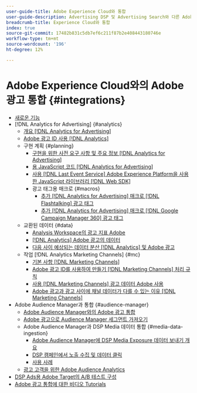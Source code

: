 ```yaml
---
user-guide-title: Adobe Experience Cloud와 통합
user-guide-description: Advertising DSP 및 Advertising Search와 다른 Adobe Experience Cloud 제품 및 서비스와의 통합에 대해 알아봅니다.
breadcrumb-title: Experience Cloud와 통합
index: true
source-git-commit: 17482b831c5db7ef6c211f87b2e408443180746e
workflow-type: tm+mt
source-wordcount: '196'
ht-degree: 12%

---
```



# Adobe Experience Cloud와의 Adobe 광고 통합 {#integrations}

<!--  ADD LATER: and Adobe Experience Platform -->

+ [새로운 기능](/help/integrations/home.md)
+ [!DNL Analytics for Advertising] {#analytics}
   + [개요 [!DNL Analytics for Advertising]](/help/integrations/analytics/overview.md)
   + [Adobe 광고 ID 사용 [!DNL Analytics]](/help/integrations/analytics/ids.md)
   + 구현 계획 {#planning}
      + [구현을 위한 사전 요구 사항 및 주요 정보 [!DNL Analytics for Advertising]](/help/integrations/analytics/prerequisites.md)
      + [용 JavaScript 코드 [!DNL Analytics for Advertising]](/help/integrations/analytics/javascript.md)
      + [사용 [!DNL Last Event Service] Adobe Experience Platform을 사용한 JavaScript 라이브러리 [!DNL Web SDK]](/help/integrations/analytics/web-sdk.md)
      + 광고 태그용 매크로 {#macros}
         + [추가 [!DNL Analytics for Advertising] 매크로 [!DNL Flashtalking] 광고 태그](/help/integrations/analytics/macros-flashtalking.md)
         + [추가 [!DNL Analytics for Advertising] 매크로 [!DNL Google Campaign Manager 360] 광고 태그](/help/integrations/analytics/macros-google-campaign-manager.md)
   + 교환된 데이터 {#data}
      + [Analysis Workspace의 광고 지표 Adobe](/help/integrations/analytics/advertising-metrics-in-analytics.md)
      + [[!DNL Analytics] Adobe 광고의 데이터](/help/integrations/analytics/analytics-data-in-advertising.md)
      + [다음 사이 예상되는 데이터 분산 [!DNL Analytics] 및 Adobe 광고](/help/integrations/analytics/data-variances.md)
   + 작업 [!DNL Analytics Marketing Channels] {#mc}
      + [기본 사항 [!DNL Marketing Channels]](/help/integrations/analytics/marketing-channels/mc-overview.md)
      + [Adobe 광고 ID를 사용하여 만들기 [!DNL Marketing Channels] 처리 규칙](/help/integrations/analytics/marketing-channels/mc-ids.md)
      + [사용 [!DNL Marketing Channels] 광고 데이터 Adobe 사용](/help/integrations/analytics/marketing-channels/mc-ac-data.md)
      + [Adobe 광고과 광고 사이에 채널 데이터가 다를 수 있는 이유 [!DNL Marketing Channels]](/help/integrations/analytics/marketing-channels/mc-data-variances.md)
+ Adobe Audience Manager과 통합 {#audience-manager}
   + [Adobe Audience Manager와의 Adobe 광고 통합](/help/integrations/audience-manager/overview.md)
   + [Adobe 광고으로 Audience Manager 세그먼트 가져오기](/help/integrations/audience-manager/import-audiences.md)
   + Adobe Audience Manager과 DSP Media 데이터 통합 {#media-data-ingestion}
      + [Adobe Audience Manager에 DSP Media Exposure 데이터 보내기 개요](/help/integrations/audience-manager/media-data-integration/overview.md)
      + [DSP 캠페인에서 노출 수집 및 데이터 클릭](/help/integrations/audience-manager/media-data-integration/collect.md)
      + [사용 사례](/help/integrations/audience-manager/media-data-integration/use-cases.md)
   + [광고 고객을 위한 Adobe Audience Analytics](/help/integrations/audience-manager/audience-analytics.md)
+ [DSP Ads용 Adobe Target의 A/B 테스트 구성](/help/integrations/target/overview-ab-tests.md)
+ [Adobe 광고 통합에 대한 비디오 Tutorials](https://experienceleague.adobe.com/docs/advertising-cloud-learn/tutorials/overview.html)<!-- rename if the tutorials TOC structure changes -->
